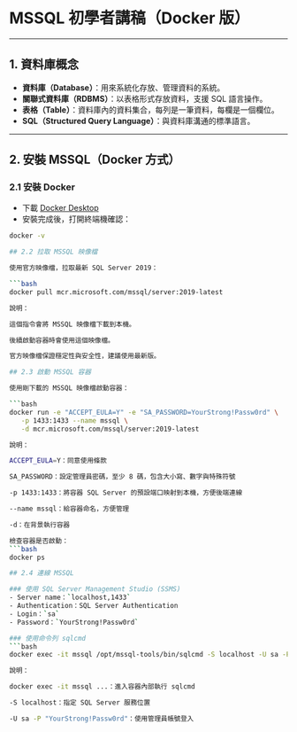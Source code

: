 # MSSQL 初學者講稿（Docker 版）

---

## 1. 資料庫概念

- **資料庫（Database）**：用來系統化存放、管理資料的系統。  
- **關聯式資料庫（RDBMS）**：以表格形式存放資料，支援 SQL 語言操作。  
- **表格（Table）**：資料庫內的資料集合，每列是一筆資料，每欄是一個欄位。  
- **SQL（Structured Query Language）**：與資料庫溝通的標準語言。

---

## 2. 安裝 MSSQL（Docker 方式）

### 2.1 安裝 Docker
- 下載 [Docker Desktop](https://www.docker.com/products/docker-desktop/)  
- 安裝完成後，打開終端機確認：
```bash
docker -v

## 2.2 拉取 MSSQL 映像檔

使用官方映像檔，拉取最新 SQL Server 2019：

```bash
docker pull mcr.microsoft.com/mssql/server:2019-latest

說明：

這個指令會將 MSSQL 映像檔下載到本機。

後續啟動容器時會使用這個映像檔。

官方映像檔保證穩定性與安全性，建議使用最新版。

## 2.3 啟動 MSSQL 容器

使用剛下載的 MSSQL 映像檔啟動容器：

```bash
docker run -e "ACCEPT_EULA=Y" -e "SA_PASSWORD=YourStrong!Passw0rd" \
   -p 1433:1433 --name mssql \
   -d mcr.microsoft.com/mssql/server:2019-latest

說明：

ACCEPT_EULA=Y：同意使用條款

SA_PASSWORD：設定管理員密碼，至少 8 碼，包含大小寫、數字與特殊符號

-p 1433:1433：將容器 SQL Server 的預設端口映射到本機，方便後端連線

--name mssql：給容器命名，方便管理

-d：在背景執行容器

檢查容器是否啟動：
```bash
docker ps

## 2.4 連線 MSSQL

### 使用 SQL Server Management Studio (SSMS)
- Server name：`localhost,1433`
- Authentication：SQL Server Authentication
- Login：`sa`
- Password：`YourStrong!Passw0rd`

### 使用命令列 sqlcmd
```bash
docker exec -it mssql /opt/mssql-tools/bin/sqlcmd -S localhost -U sa -P "YourStrong!Passw0rd"

說明：

docker exec -it mssql ...：進入容器內部執行 sqlcmd

-S localhost：指定 SQL Server 服務位置

-U sa -P "YourStrong!Passw0rd"：使用管理員帳號登入